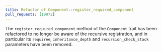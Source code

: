 ```yaml
---
title: Refactor of Component::register_required_component
pull_requests: [19972]
---
```


The `register_required_component` method of the `Component` trait has been refactored to no longer be aware of the recursive registration, and in particular its `requiree`, `inheritance_depth` and `recursion_check_stack` parameters have been removed.
